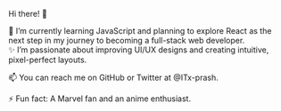 Hi there! 👋  

🌱 I’m currently learning JavaScript and planning to explore React as the next step in my journey to becoming a full-stack web developer.  
✨ I’m passionate about improving UI/UX designs and creating intuitive, pixel-perfect layouts.  

📫 You can reach me on GitHub or Twitter at @ITx-prash.  

⚡ Fun fact: A Marvel fan and an anime enthusiast.  
